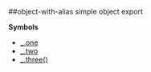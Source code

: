 <a name="module_object-with-alias"></a>
##object-with-alias
simple object export

**Symbols**

* [_.one](#module_object-with-alias.one)
* [_.two](#module_object-with-alias.two)
* [_.three()](#module_object-with-alias.three)

